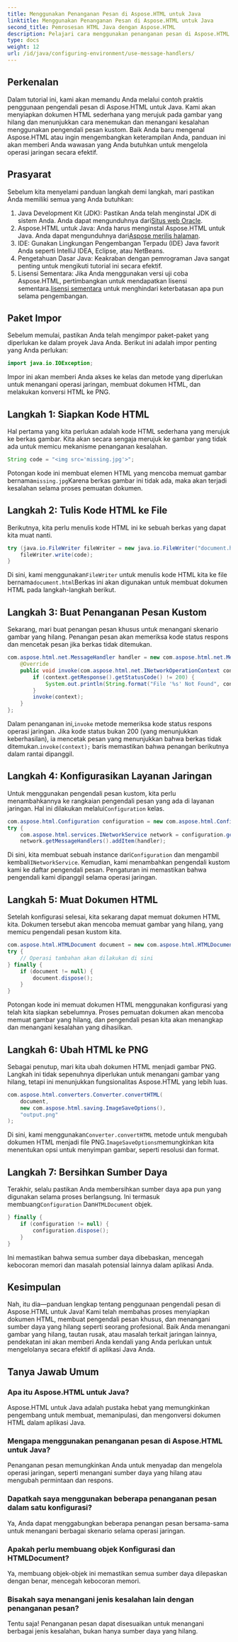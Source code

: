 ```yaml
---
title: Menggunakan Penanganan Pesan di Aspose.HTML untuk Java
linktitle: Menggunakan Penanganan Pesan di Aspose.HTML untuk Java
second_title: Pemrosesan HTML Java dengan Aspose.HTML
description: Pelajari cara menggunakan penanganan pesan di Aspose.HTML untuk Java untuk menangani gambar yang hilang dan operasi jaringan lainnya secara efektif.
type: docs
weight: 12
url: /id/java/configuring-environment/use-message-handlers/
---
```

## Perkenalan
Dalam tutorial ini, kami akan memandu Anda melalui contoh praktis penggunaan pengendali pesan di Aspose.HTML untuk Java. Kami akan menyiapkan dokumen HTML sederhana yang merujuk pada gambar yang hilang dan menunjukkan cara menemukan dan menangani kesalahan menggunakan pengendali pesan kustom. Baik Anda baru mengenal Aspose.HTML atau ingin mengembangkan keterampilan Anda, panduan ini akan memberi Anda wawasan yang Anda butuhkan untuk mengelola operasi jaringan secara efektif.
## Prasyarat
Sebelum kita menyelami panduan langkah demi langkah, mari pastikan Anda memiliki semua yang Anda butuhkan:
1.  Java Development Kit (JDK): Pastikan Anda telah menginstal JDK di sistem Anda. Anda dapat mengunduhnya dari[Situs web Oracle](https://www.oracle.com/java/technologies/javase-downloads.html).
2.  Aspose.HTML untuk Java: Anda harus menginstal Aspose.HTML untuk Java. Anda dapat mengunduhnya dari[Aspose merilis halaman](https://releases.aspose.com/html/java/).
3. IDE: Gunakan Lingkungan Pengembangan Terpadu (IDE) Java favorit Anda seperti IntelliJ IDEA, Eclipse, atau NetBeans.
4. Pengetahuan Dasar Java: Keakraban dengan pemrograman Java sangat penting untuk mengikuti tutorial ini secara efektif.
5.  Lisensi Sementara: Jika Anda menggunakan versi uji coba Aspose.HTML, pertimbangkan untuk mendapatkan lisensi sementara.[lisensi sementara](https://purchase.aspose.com/temporary-license/) untuk menghindari keterbatasan apa pun selama pengembangan.

## Paket Impor
Sebelum memulai, pastikan Anda telah mengimpor paket-paket yang diperlukan ke dalam proyek Java Anda. Berikut ini adalah impor penting yang Anda perlukan:
```java
import java.io.IOException;
```
Impor ini akan memberi Anda akses ke kelas dan metode yang diperlukan untuk menangani operasi jaringan, membuat dokumen HTML, dan melakukan konversi HTML ke PNG.

## Langkah 1: Siapkan Kode HTML
Hal pertama yang kita perlukan adalah kode HTML sederhana yang merujuk ke berkas gambar. Kita akan secara sengaja merujuk ke gambar yang tidak ada untuk memicu mekanisme penanganan kesalahan.
```java
String code = "<img src='missing.jpg'>";
```
 Potongan kode ini membuat elemen HTML yang mencoba memuat gambar bernama`missing.jpg`Karena berkas gambar ini tidak ada, maka akan terjadi kesalahan selama proses pemuatan dokumen.
## Langkah 2: Tulis Kode HTML ke File
Berikutnya, kita perlu menulis kode HTML ini ke sebuah berkas yang dapat kita muat nanti.
```java
try (java.io.FileWriter fileWriter = new java.io.FileWriter("document.html")) {
    fileWriter.write(code);
}
```
 Di sini, kami menggunakan`FileWriter` untuk menulis kode HTML kita ke file bernama`document.html`Berkas ini akan digunakan untuk membuat dokumen HTML pada langkah-langkah berikut.
## Langkah 3: Buat Penanganan Pesan Kustom
Sekarang, mari buat penangan pesan khusus untuk menangani skenario gambar yang hilang. Penangan pesan akan memeriksa kode status respons dan mencetak pesan jika berkas tidak ditemukan.
```java
com.aspose.html.net.MessageHandler handler = new com.aspose.html.net.MessageHandler() {
    @Override
    public void invoke(com.aspose.html.net.INetworkOperationContext context) {
        if (context.getResponse().getStatusCode() != 200) {
            System.out.println(String.format("File '%s' Not Found", context.getRequest().getRequestUri().toString()));
        }
        invoke(context);
    }
};
```
 Dalam penanganan ini,`invoke` metode memeriksa kode status respons operasi jaringan. Jika kode status bukan 200 (yang menunjukkan keberhasilan), ia mencetak pesan yang menunjukkan bahwa berkas tidak ditemukan.`invoke(context);` baris memastikan bahwa penangan berikutnya dalam rantai dipanggil.
## Langkah 4: Konfigurasikan Layanan Jaringan
 Untuk menggunakan pengendali pesan kustom, kita perlu menambahkannya ke rangkaian pengendali pesan yang ada di layanan jaringan. Hal ini dilakukan melalui`Configuration` kelas.
```java
com.aspose.html.Configuration configuration = new com.aspose.html.Configuration();
try {
    com.aspose.html.services.INetworkService network = configuration.getService(com.aspose.html.services.INetworkService.class);
    network.getMessageHandlers().addItem(handler);
```
Di sini, kita membuat sebuah instance dari`Configuration` dan mengambil kembali`INetworkService`. Kemudian, kami menambahkan pengendali kustom kami ke daftar pengendali pesan. Pengaturan ini memastikan bahwa pengendali kami dipanggil selama operasi jaringan.
## Langkah 5: Muat Dokumen HTML
Setelah konfigurasi selesai, kita sekarang dapat memuat dokumen HTML kita. Dokumen tersebut akan mencoba memuat gambar yang hilang, yang memicu pengendali pesan kustom kita.
```java
com.aspose.html.HTMLDocument document = new com.aspose.html.HTMLDocument("document.html", configuration);
try {
    // Operasi tambahan akan dilakukan di sini
} finally {
    if (document != null) {
        document.dispose();
    }
}
```
Potongan kode ini memuat dokumen HTML menggunakan konfigurasi yang telah kita siapkan sebelumnya. Proses pemuatan dokumen akan mencoba memuat gambar yang hilang, dan pengendali pesan kita akan menangkap dan menangani kesalahan yang dihasilkan.
## Langkah 6: Ubah HTML ke PNG
Sebagai penutup, mari kita ubah dokumen HTML menjadi gambar PNG. Langkah ini tidak sepenuhnya diperlukan untuk menangani gambar yang hilang, tetapi ini menunjukkan fungsionalitas Aspose.HTML yang lebih luas.
```java
com.aspose.html.converters.Converter.convertHTML(
    document,
    new com.aspose.html.saving.ImageSaveOptions(),
    "output.png"
);
```
 Di sini, kami menggunakan`Converter.convertHTML` metode untuk mengubah dokumen HTML menjadi file PNG.`ImageSaveOptions`memungkinkan kita menentukan opsi untuk menyimpan gambar, seperti resolusi dan format.
## Langkah 7: Bersihkan Sumber Daya
 Terakhir, selalu pastikan Anda membersihkan sumber daya apa pun yang digunakan selama proses berlangsung. Ini termasuk membuang`Configuration` Dan`HTMLDocument` objek.
```java
} finally {
    if (configuration != null) {
        configuration.dispose();
    }
}
```
Ini memastikan bahwa semua sumber daya dibebaskan, mencegah kebocoran memori dan masalah potensial lainnya dalam aplikasi Anda.

## Kesimpulan
Nah, itu dia—panduan lengkap tentang penggunaan pengendali pesan di Aspose.HTML untuk Java! Kami telah membahas proses menyiapkan dokumen HTML, membuat pengendali pesan khusus, dan menangani sumber daya yang hilang seperti seorang profesional. Baik Anda menangani gambar yang hilang, tautan rusak, atau masalah terkait jaringan lainnya, pendekatan ini akan memberi Anda kendali yang Anda perlukan untuk mengelolanya secara efektif di aplikasi Java Anda.

## Tanya Jawab Umum
### Apa itu Aspose.HTML untuk Java?
Aspose.HTML untuk Java adalah pustaka hebat yang memungkinkan pengembang untuk membuat, memanipulasi, dan mengonversi dokumen HTML dalam aplikasi Java.
### Mengapa menggunakan penanganan pesan di Aspose.HTML untuk Java?
Penanganan pesan memungkinkan Anda untuk menyadap dan mengelola operasi jaringan, seperti menangani sumber daya yang hilang atau mengubah permintaan dan respons.
### Dapatkah saya menggunakan beberapa penanganan pesan dalam satu konfigurasi?
Ya, Anda dapat menggabungkan beberapa penangan pesan bersama-sama untuk menangani berbagai skenario selama operasi jaringan.
### Apakah perlu membuang objek Konfigurasi dan HTMLDocument?
Ya, membuang objek-objek ini memastikan semua sumber daya dilepaskan dengan benar, mencegah kebocoran memori.
### Bisakah saya menangani jenis kesalahan lain dengan penanganan pesan?
Tentu saja! Penanganan pesan dapat disesuaikan untuk menangani berbagai jenis kesalahan, bukan hanya sumber daya yang hilang.